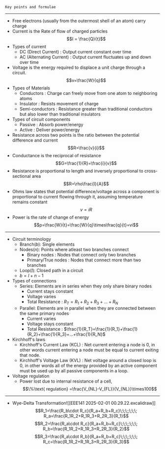 `Key points and formulae`

---

- Free electrons (usually from the outermost shell of an atom) carry charge
- Current is the Rate of flow of charged particles $$I = \frac{Q}{t}$$
- Types of current
	- DC (Direct Current) : Output current constant over time
	- AC (Alternating Current) : Output current fluctuates up and down over time
- Voltage is the energy required to displace a unit charge through a circuit.
 $$v=\frac{W}{q}$$
- Types of Materials 
	- Conductors : Charge can freely move from one atom to neighboring atoms
	- Insulator : Resists movement of charge
	- Semi-conductors : Resistance greater than traditional conductors but also lower than traditional insulators 
- Types of circuit components
	- Passive : Absorb power/energy
	- Active : Deliver power/energy
- Resistance across two points is the ratio between the potential difference and current$$R=\frac{v}{i}$$
- Conductance is the reciprocal of resistance$$G=\frac{1}{R}=\frac{i}{v}$$
- Resistance is proportional to length and inversely proportional to cross-sectional area$$R=\rho\frac{l}{A}$$
- Ohms law states that potential difference/voltage across a component is proportional to current flowing through it, assuming temperature remains constant$$v=iR$$
- Power is the rate of change of energy$$p=\frac{W}{t}=\frac{W}{q}\times\frac{q}{t}=vi$$
---

- Circuit terminology
	- Branch$(b)$: Single elements
	- Nodes$(n)$: Points where atleast two branches connect
		- Binary nodes : Nodes that connect only two branches
		- Primary/True nodes : Nodes that connect more than two branches
	- Loop$(l)$: Closed path in a circuit
	- $b=l+n-1$
- Types of connections
	- Series: Elements are in series when they only share binary nodes
		- Current stays constant 
		- Voltage varies
		- Total Resistance : $R_T = R_1 + R_2 + R_3+ ... +R_N$
	- Parallel: Elements are in parallel when they are connected between the same primary nodes
		- Current varies
		- Voltage stays constant
		- Total Resistance : $\frac{1}{R_T}=\frac{1}{R_1}+\frac{1}{R_2}+\frac{1}{R_3}+...+\frac{1}{R_N}$
- Kirchhoff's laws
	- Kirchhoff's Current Law (KCL) : Net current entering a node is $0$, in other words current entering a node must be equal to current exiting that node.
	- Kirchhoff's Voltage Law (KVL) : Net voltage around a closed loop is 0, in other words all of the energy provided by an active component must be used up by all passive components in a loop.  
- Voltage regulation
	- Power lost due to internal resistance of a cell,$$\%\text{ regulation} =\frac{V_{NL}-V_{FL}}{V_{NL}}\times100$$
$$$$
---
- Wye-Delta Transformation![[EEE141 2025-02-01 00.29.22.excalidraw]]
$$R_1=\frac{R_b\cdot R_c}{R_a+R_b+R_c}\;\;\;;\;\;\; R_a=\frac{R_1R_2+R_1R_3+R_2R_3}{R_1}$$
$$R_2=\frac{R_a\cdot R_c}{R_a+R_b+R_c}\;\;\;;\;\;\; R_b=\frac{R_1R_2+R_1R_3+R_2R_3}{R_2}$$
$$R_3=\frac{R_a\cdot R_b}{R_a+R_b+R_c}\;\;\;;\;\;\; R_c=\frac{R_1R_2+R_1R_3+R_2R_3}{R_3}$$
